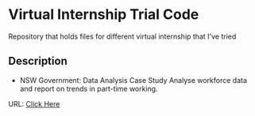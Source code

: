 # Virtual Internship Trial Code
Repository that holds files for different virtual internship that I've tried

## Description 

* NSW Government: Data Analysis Case Study
Analyse workforce data and report on trends in part-time working.

URL: [Click Here](https://www.insidesherpa.com/modules/LEvP9qwXSHsaZDBnB/nPK6hamNzQY7PwShm)
